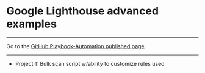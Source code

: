 # Google Lighthouse advanced examples

<hr>

Go to the [GitHub Playbook-Automation published page](https://akingkci.github.io/Playbook-Automation/)

<hr>

  * Project 1: Bulk scan script w/ability to customize rules used

